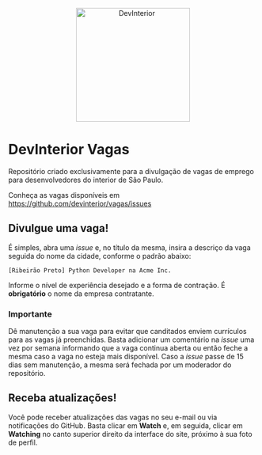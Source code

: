 <p align="center">
  <img src="https://avatars0.githubusercontent.com/u/8793063?v=3&s=200.jpg" alt="DevInterior" width="230">
</p>

# DevInterior Vagas

Repositório criado exclusivamente para a divulgação de vagas de emprego para desenvolvedores do interior de São Paulo.

Conheça as vagas disponíveis em https://github.com/devinterior/vagas/issues

## Divulgue uma vaga!

É simples, abra uma _issue_ e, no título da mesma, insira a descriço da vaga seguida do nome da cidade, conforme o padrão abaixo:

```
[Ribeirão Preto] Python Developer na Acme Inc.
```

Informe o nível de experiência desejado e a forma de contração. É **obrigatório** o nome da empresa contratante.

### Importante

Dê manutenção a sua vaga para evitar que canditados enviem currículos para as vagas já preenchidas. Basta adicionar um comentário na _issue_ uma vez por semana informando que a vaga continua aberta ou então feche a mesma caso a vaga no esteja mais disponível. Caso a _issue_ passe de 15 dias sem manutenção, a mesma será fechada por um moderador do repositório.

## Receba atualizações!

Você pode receber atualizações das vagas no seu e-mail ou via notificações do GitHub. Basta clicar em **Watch** e, em seguida, clicar em **Watching** no canto superior direito da interface do site, próximo à sua foto de perfil.
